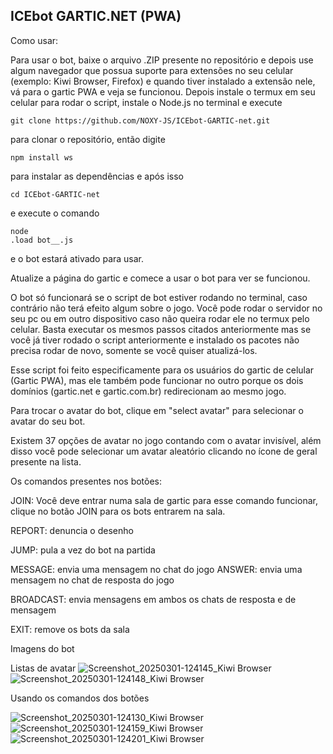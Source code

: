 
## ICEbot GARTIC.NET (PWA)

Como usar: 

Para usar o bot, baixe o arquivo .ZIP presente no repositório e depois use algum navegador que possua suporte para extensões no seu celular (exemplo: Kiwi Browser, Firefox) e quando tiver instalado a extensão nele, vá para o gartic PWA e veja se funcionou. Depois instale o termux em seu celular para rodar o script, instale o Node.js no terminal e execute 
``` 
git clone https://github.com/NOXY-JS/ICEbot-GARTIC-net.git
```
para clonar o repositório, então digite 
```
npm install ws
```
para instalar as dependências e após isso 
```
cd ICEbot-GARTIC-net
```
 e execute o comando 
```
node
.load bot__.js 
```
e o bot estará ativado para usar.

Atualize a página do gartic e comece a usar o bot para ver se funcionou.


O bot só funcionará se o script de bot estiver rodando no terminal, caso contrário não terá efeito algum sobre o jogo. Você pode rodar o servidor no seu pc ou em outro dispositivo caso não queira rodar ele no termux pelo celular. Basta executar os mesmos passos citados anteriormente mas se você já tiver rodado o script anteriormente e instalado os pacotes não precisa rodar de novo, somente se você quiser atualizá-los.

Esse script foi feito especificamente para os usuários do gartic de celular (Gartic PWA), mas ele também pode funcionar no outro porque os dois domínios (gartic.net e gartic.com.br) redirecionam ao mesmo jogo.


Para trocar o avatar do bot, clique em "select avatar" para selecionar o avatar do seu bot.

Existem 37 opções de avatar no jogo contando com o avatar invisível, além disso você pode selecionar um avatar aleatório clicando no ícone de geral presente na lista.

Os comandos presentes nos botões: 

JOIN: Você deve entrar numa sala de gartic para esse comando funcionar, clique no botão JOIN para os bots entrarem na sala.


REPORT: denuncia o desenho

JUMP: pula a vez do bot na partida

MESSAGE: envia uma mensagem no chat do jogo
ANSWER: envia uma mensagem no chat de resposta do jogo

BROADCAST: envia mensagens em ambos os chats de resposta e de mensagem

EXIT: remove os bots da sala

Imagens do bot

Listas de avatar
![Screenshot_20250301-124145_Kiwi Browser](https://github.com/user-attachments/assets/ca2ccfd2-f529-4260-a2ee-79c86a4b087e)
![Screenshot_20250301-124148_Kiwi Browser](https://github.com/user-attachments/assets/95250fbf-99bb-4aa9-985c-5de9ac947555)

Usando os comandos dos botões

![Screenshot_20250301-124130_Kiwi Browser](https://github.com/user-attachments/assets/4941c465-e019-424b-9774-a55638c0f72f)
![Screenshot_20250301-124159_Kiwi Browser](https://github.com/user-attachments/assets/340905c2-6e0d-4865-a064-b729f292b61c)
![Screenshot_20250301-124201_Kiwi Browser](https://github.com/user-attachments/assets/e340f105-65a4-4ade-8ed4-ab25297ff7b4)


